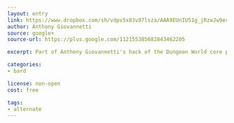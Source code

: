 ```yaml
---
layout: entry
link: https://www.dropbox.com/sh/vdpv5x83v87lsza/AAA9EUnIU51g_jRzwJw9ec0oa?dl=0
author: Anthony Giovannetti
source: google+
source-url: https://plus.google.com/112155385682843462205

excerpt: Part of Anthony Giovannetti's hack of the Dungeon World core playbooks

categories:
- bard

license: non-open
cost: free

tags:
- alternate
---
```

